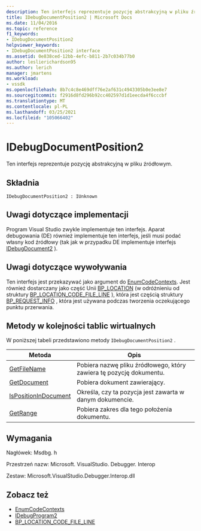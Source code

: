 ```yaml
---
description: Ten interfejs reprezentuje pozycję abstrakcyjną w pliku źródłowym.
title: IDebugDocumentPosition2 | Microsoft Docs
ms.date: 11/04/2016
ms.topic: reference
f1_keywords:
- IDebugDocumentPosition2
helpviewer_keywords:
- IDebugDocumentPosition2 interface
ms.assetid: 0e838ced-12bb-4efc-b811-2b7c034b77b0
author: leslierichardson95
ms.author: lerich
manager: jmartens
ms.workload:
- vssdk
ms.openlocfilehash: 8b7c4c8e469dff76e2af631c4943305b0e3ee8e7
ms.sourcegitcommit: f2916d8fd296b92cc402597d1d1eecda4f6cccbf
ms.translationtype: MT
ms.contentlocale: pl-PL
ms.lasthandoff: 03/25/2021
ms.locfileid: "105066402"
---
```

# <a name="idebugdocumentposition2"></a>IDebugDocumentPosition2
Ten interfejs reprezentuje pozycję abstrakcyjną w pliku źródłowym.

## <a name="syntax"></a>Składnia

```
IDebugDocumentPosition2 : IUnknown
```

## <a name="notes-for-implementers"></a>Uwagi dotyczące implementacji
 Program Visual Studio zwykle implementuje ten interfejs. Aparat debugowania (DE) również implementuje ten interfejs, jeśli musi podać własny kod źródłowy (tak jak w przypadku DE implementuje interfejs [IDebugDocument2](../../../extensibility/debugger/reference/idebugdocument2.md) ).

## <a name="notes-for-callers"></a>Uwagi dotyczące wywoływania
 Ten interfejs jest przekazywać jako argument do [EnumCodeContexts](../../../extensibility/debugger/reference/idebugprogram2-enumcodecontexts.md). Jest również dostarczany jako część Unii [BP_LOCATION](../../../extensibility/debugger/reference/bp-location.md) (w odróżnieniu od struktury [BP_LOCATION_CODE_FILE_LINE](../../../extensibility/debugger/reference/bp-location-code-file-line.md) ), która jest częścią struktury [BP_REQUEST_INFO](../../../extensibility/debugger/reference/bp-request-info.md) , która jest używana podczas tworzenia oczekującego punktu przerwania.

## <a name="methods-in-vtable-order"></a>Metody w kolejności tablic wirtualnych
 W poniższej tabeli przedstawiono metody `IDebugDocumentPosition2` .

|Metoda|Opis|
|------------|-----------------|
|[GetFileName](../../../extensibility/debugger/reference/idebugdocumentposition2-getfilename.md)|Pobiera nazwę pliku źródłowego, który zawiera tę pozycję dokumentu.|
|[GetDocument](../../../extensibility/debugger/reference/idebugdocumentposition2-getdocument.md)|Pobiera dokument zawierający.|
|[IsPositionInDocument](../../../extensibility/debugger/reference/idebugdocumentposition2-ispositionindocument.md)|Określa, czy ta pozycja jest zawarta w danym dokumencie.|
|[GetRange](../../../extensibility/debugger/reference/idebugdocumentposition2-getrange.md)|Pobiera zakres dla tego położenia dokumentu.|

## <a name="requirements"></a>Wymagania
 Nagłówek: Msdbg. h

 Przestrzeń nazw: Microsoft. VisualStudio. Debugger. Interop

 Zestaw: Microsoft.VisualStudio.Debugger.Interop.dll

## <a name="see-also"></a>Zobacz też
- [EnumCodeContexts](../../../extensibility/debugger/reference/idebugprogram2-enumcodecontexts.md)
- [IDebugProgram2](../../../extensibility/debugger/reference/idebugprogram2.md)
- [BP_LOCATION_CODE_FILE_LINE](../../../extensibility/debugger/reference/bp-location-code-file-line.md)

